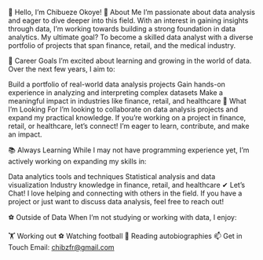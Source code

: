 👋 Hello, I’m Chibueze Okoye!
🌟 About Me
I’m passionate about data analysis and eager to dive deeper into this field. With an interest in gaining insights through data, I’m working towards building a strong foundation in data analytics. My ultimate goal? To become a skilled data analyst with a diverse portfolio of projects that span finance, retail, and the medical industry.

🎯 Career Goals
I’m excited about learning and growing in the world of data. Over the next few years, I aim to:

Build a portfolio of real-world data analysis projects
Gain hands-on experience in analyzing and interpreting complex datasets
Make a meaningful impact in industries like finance, retail, and healthcare
🚀 What I’m Looking For
I’m looking to collaborate on data analysis projects and expand my practical knowledge. If you’re working on a project in finance, retail, or healthcare, let’s connect! I’m eager to learn, contribute, and make an impact.

📚 Always Learning
While I may not have programming experience yet, I’m actively working on expanding my skills in:

Data analytics tools and techniques
Statistical analysis and data visualization
Industry knowledge in finance, retail, and healthcare
✔ Let’s Chat!
I love helping and connecting with others in the field. If you have a project or just want to discuss data analysis, feel free to reach out!

⚽ Outside of Data
When I’m not studying or working with data, I enjoy:

🏋️ Working out
⚽ Watching football
📖 Reading autobiographies
📫 Get in Touch
Email: chibzfr@gmail.com
